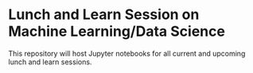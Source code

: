 # Lunch and Learn Session on Machine Learning/Data Science

This repository will host Jupyter notebooks for all current and upcoming lunch and learn sessions. 
